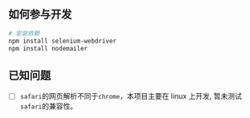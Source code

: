## 如何参与开发

```bash
# 安装依赖
npm install selenium-webdriver
npm install nodemailer
```

## 已知问题

- [ ] `safari`的网页解析不同于`chrome`，本项目主要在 linux 上开发, 暂未测试`safari`的兼容性。
